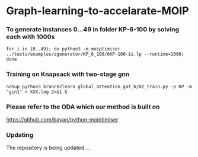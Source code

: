 # Graph-learning-to-accelarate-MOIP



### To generate instances 0...49 in folder KP-6-100 by solving each with 1000s

```
for i in {0..49}; do python3 -m moiptimiser ../tests/examples/zgenerator/KP_6_100/6KP-100-$i.lp --runtime=1000; done
```

### Training on Knapsack with two-stage gnn

```
nohup python3 branch2learn_global_attention_gat_b/02_train.py -p KP -m "gin1" > XXX.log 2>&1 &
```

### Please refer to the ODA which our method is built on

https://github.com/bayan/python-moiptimiser

### Updating

The repository is being updated ...
